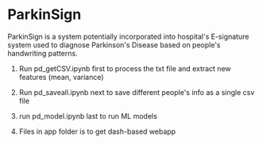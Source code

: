# ParkinSign
ParkinSign is a system potentially incorporated into hospital's E-signature system used to diagnose Parkinson's Disease based on people's handwriting patterns.

1. Run pd_getCSV.ipynb first to process the txt file and extract new features (mean, variance)

2. Run pd_saveall.ipynb next to save different people's info as a single csv file

3. run pd_model.ipynb last to run ML models

4. Files in app folder is to get dash-based webapp
